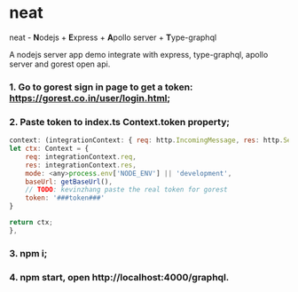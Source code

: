 # neat

neat - **N**odejs + **E**xpress + **A**pollo server + **T**ype-graphql

A nodejs server app demo integrate with express, type-graphql, apollo server and gorest open api.

### 1. Go to gorest sign in page to get a token: https://gorest.co.in/user/login.html;
### 2. Paste token to index.ts Context.token property;
```js
context: (integrationContext: { req: http.IncomingMessage, res: http.ServerResponse }) => {
let ctx: Context = {
    req: integrationContext.req,
    res: integrationContext.res,
    mode: <any>process.env['NODE_ENV'] || 'development',
    baseUrl: getBaseUrl(),
    // TODO: kevinzhang paste the real token for gorest
    token: '###token###'
}

return ctx;
},
```
### 3. npm i;
### 4. npm start, open http://localhost:4000/graphql.
